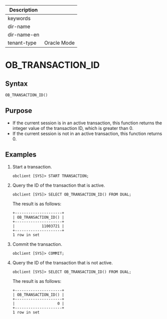 | Description   |                 |
|---------------|-----------------|
| keywords      |                 |
| dir-name      |                 |
| dir-name-en   |                 |
| tenant-type   | Oracle Mode     |

# OB_TRANSACTION_ID

## Syntax

```sql
OB_TRANSACTION_ID()
```

## Purpose

* If the current session is in an active transaction, this function returns the integer value of the transaction ID, which is greater than 0.
* If the current session is not in an active transaction, this function returns 0.

## Examples

1. Start a transaction.

    ```shell
    obclient [SYS]> START TRANSACTION;
    ```

2. Query the ID of the transaction that is active.

    ```shell
    obclient [SYS]> SELECT OB_TRANSACTION_ID() FROM DUAL;
    ```

    The result is as follows:

    ```shell
    +---------------------+
    | OB_TRANSACTION_ID() |
    +---------------------+
    |            11003721 |
    +---------------------+
    1 row in set
    ```

3. Commit the transaction.

    ```shell
    obclient [SYS]> COMMIT;
    ```

4. Query the ID of the transaction that is not active.

    ```shell
    obclient [SYS]> SELECT OB_TRANSACTION_ID() FROM DUAL;
    ```

    The result is as follows:

    ```shell
    +---------------------+
    | OB_TRANSACTION_ID() |
    +---------------------+
    |                   0 |
    +---------------------+
    1 row in set
    ```